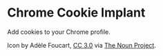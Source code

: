 # Chrome Cookie Implant

Add cookies to your Chrome profile.

Icon by Adèle Foucart, [CC 3.0](http://creativecommons.org/licenses/by/3.0/us/)
via [The Noun Project](https://thenounproject.com/term/chocolate-chip-cookie/261714/).

